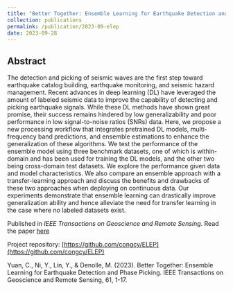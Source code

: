 ```yaml
---
title: "Better Together: Ensemble Learning for Earthquake Detection and Phase Picking"
collection: publications
permalink: /publication/2023-09-elep
date: 2023-09-28
---
```


## Abstract
The detection and picking of seismic waves are the first step toward earthquake catalog building, earthquake monitoring, and seismic hazard management. Recent advances in deep learning (DL) have leveraged the amount of labeled seismic data to improve the capability of detecting and picking earthquake signals. While these DL methods have shown great promise, their success remains hindered by low generalizability and poor performance in low signal-to-noise ratios (SNRs) data. Here, we propose a new processing workflow that integrates pretrained DL models, multi-frequency band predictions, and ensemble estimations to enhance the generalization of these algorithms. We test the performance of the ensemble model using three benchmark datasets, one of which is within-domain and has been used for training the DL models, and the other two being cross-domain test datasets. We explore the performance given data and model characteristics. We also compare an ensemble approach with a transfer-learning approach and discuss the benefits and drawbacks of these two approaches when deploying on continuous data. Our experiments demonstrate that ensemble learning can drastically improve generalization ability and hence alleviate the need for transfer learning in the case where no labeled datasets exist.

Published in *IEEE Transactions on Geoscience and Remote Sensing*. Read the paper [here](https://ieeexplore.ieee.org/abstract/document/10266366)

Project repository: [https://github.com/congcy/ELEP](https://github.com/congcy/ELEP)

Yuan, C., Ni, Y., Lin, Y., & Denolle, M. (2023). Better Together: Ensemble Learning for Earthquake Detection and Phase Picking. IEEE Transactions on Geoscience and Remote Sensing, 61, 1-17.
